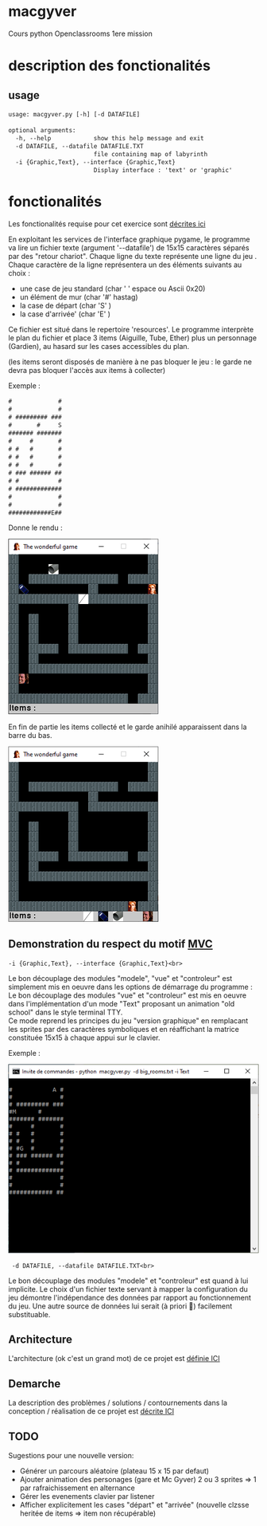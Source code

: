 # macgyver
Cours python Openclassrooms 1ere mission

# description des fonctionalités
## usage
````
usage: macgyver.py [-h] [-d DATAFILE]

optional arguments:
  -h, --help            show this help message and exit
  -d DATAFILE, --datafile DATAFILE.TXT
                        file containing map of labyrinth
  -i {Graphic,Text}, --interface {Graphic,Text}
                        Display interface : 'text' or 'graphic'
````
# fonctionalités
Les fonctionalités requise pour cet exercice sont [décrites ici](https://openclassrooms.com/fr/projects/156/assignment)

En exploitant les services de l'interface graphique pygame, le programme va lire un fichier texte (argument '--datafile') 
de 15x15 caractères séparés par des "retour chariot". Chaque ligne du texte représente une ligne du jeu .<br>
Chaque caractère de la ligne représentera un des éléments suivants au choix :
- une case de jeu standard (char ' ' espace ou Ascii 0x20)
- un élément de mur (char '#' hastag)
- la case de départ (char 'S' )
- la case d'arrivée' (char 'E' )

Ce fichier est situé dans le repertoire 'resources'.
Le programme interprète le plan du fichier et place 3 items (Aiguille, Tube, Ether) plus un personnage (Gardien), au hasard sur les cases accessibles du plan.<br>

(les items seront disposés de manière à ne pas bloquer le jeu : le garde ne devra pas bloquer l'accès aux items à collecter)

Exemple :
````
#             #
#             #
# ######### ###
#       #     S
####### #######
#     #       #
# #   #       #
# #   #       #
# #   #       #
# ### ###### ##
# #           #
# #############
#             #
#             #
############E##
````
Donne le rendu :

![Rendu](https://raw.githubusercontent.com/jean-charles-gibier/macgyver/develop/docs/Exemple1.png)

En fin de partie les items collecté et le garde anihilé apparaissent dans la barre du bas.

![Rendu](https://raw.githubusercontent.com/jean-charles-gibier/macgyver/develop/docs/Exemple2.png)


## Demonstration du respect du motif [MVC](https://fr.wikipedia.org/wiki/Mod%C3%A8le-vue-contr%C3%B4leur)

````
-i {Graphic,Text}, --interface {Graphic,Text}<br>
````
Le bon découplage des modules "modele", "vue" et "controleur" est simplement mis en oeuvre dans les options de démarrage du programme :<br>
Le bon découplage des modules "vue" et "controleur" est mis en oeuvre dans l'implémentation d'un mode "Text" proposant un animation "old school" dans le style terminal TTY.<br>
Ce mode reprend les principes du jeu "version graphique" en remplacant les sprites par des caractères symboliques et en réaffichant la matrice constituée 15x15 à chaque appui sur le clavier.<br>

Exemple :

![Rendu](https://raw.githubusercontent.com/jean-charles-gibier/macgyver/develop/docs/Exemple3.png)


```` 
 -d DATAFILE, --datafile DATAFILE.TXT<br>
````
Le bon découplage des modules "modele" et "controleur" est quand à lui implicite. Le choix d'un fichier texte servant à mapper la configuration du jeu  démontre l'indépendance des données par rapport au fonctionnement du jeu. Une autre source de données lui serait (à priori :grimacing:) facilement substituable.


## Architecture 

L'architecture (ok c'est un grand mot) de ce projet est [définie ICI](https://github.com/jean-charles-gibier/macgyver/blob/master/docs/architecture.md) 

## Demarche

La description des problèmes / solutions / contournements dans la conception / réalisation de ce projet est [décrite ICI](https://github.com/jean-charles-gibier/macgyver/blob/master/docs/P03_02_Demarche.pdf) 


## TODO

Sugestions pour une nouvelle version:
- Générer un parcours aléatoire (plateau 15 x 15 par defaut)
- Ajouter animation des personages (gare  et Mc Gyver) 2 ou 3 sprites => 1 par rafraichissement en alternance 
- Gérer les evenements clavier par listener
- Afficher explicitement les cases "départ" et "arrivée" (nouvelle clzsse heritée de items => item non récupérable)
